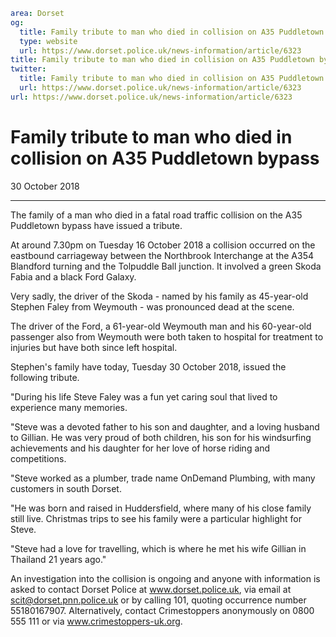 ```yaml
area: Dorset
og:
  title: Family tribute to man who died in collision on A35 Puddletown bypass
  type: website
  url: https://www.dorset.police.uk/news-information/article/6323
title: Family tribute to man who died in collision on A35 Puddletown bypass |
twitter:
  title: Family tribute to man who died in collision on A35 Puddletown bypass
  url: https://www.dorset.police.uk/news-information/article/6323
url: https://www.dorset.police.uk/news-information/article/6323
```

# Family tribute to man who died in collision on A35 Puddletown bypass

30 October 2018

* * *

The family of a man who died in a fatal road traffic collision on the A35 Puddletown bypass have issued a tribute.

At around 7.30pm on Tuesday 16 October 2018 a collision occurred on the eastbound carriageway between the Northbrook Interchange at the A354 Blandford turning and the Tolpuddle Ball junction. It involved a green Skoda Fabia and a black Ford Galaxy.

Very sadly, the driver of the Skoda - named by his family as 45-year-old Stephen Faley from Weymouth - was pronounced dead at the scene.

The driver of the Ford, a 61-year-old Weymouth man and his 60-year-old passenger also from Weymouth were both taken to hospital for treatment to injuries but have both since left hospital.

Stephen's family have today, Tuesday 30 October 2018, issued the following tribute.

"During his life Steve Faley was a fun yet caring soul that lived to experience many memories.

"Steve was a devoted father to his son and daughter, and a loving husband to Gillian. He was very proud of both children, his son for his windsurfing achievements and his daughter for her love of horse riding and competitions.

"Steve worked as a plumber, trade name OnDemand Plumbing, with many customers in south Dorset.

"He was born and raised in Huddersfield, where many of his close family still live. Christmas trips to see his family were a particular highlight for Steve.

"Steve had a love for travelling, which is where he met his wife Gillian in Thailand 21 years ago."

An investigation into the collision is ongoing and anyone with information is asked to contact Dorset Police at www.dorset.police.uk, via email at scit@dorset.pnn.police.uk or by calling 101, quoting occurrence number 55180167907. Alternatively, contact Crimestoppers anonymously on 0800 555 111 or via www.crimestoppers-uk.org.
